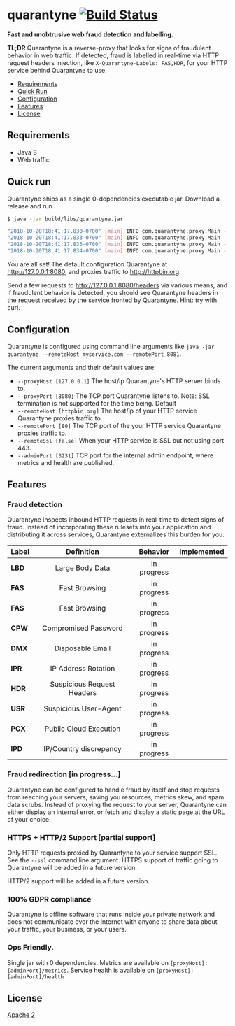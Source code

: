 # quarantyne [![Build Status](https://travis-ci.org/quarantyne/quarantyne.svg?branch=master)](https://travis-ci.org/quarantyne/quarantyne) 
__Fast and unobtrusive web fraud detection and labelling.__

__TL;DR__ Quarantyne is a reverse-proxy that looks for signs of 
fraudulent behavior in web traffic. If detected, 
fraud is labelled in real-time via HTTP request headers injection, 
like `X-Quarantyne-Labels: FAS,HDR`, for your HTTP service behind 
Quarantyne to use.

- [Requirements](#requirements)
- [Quick Run](#quick-run)
- [Configuration](#configuration)
- [Features](#features)
- [License](#license)

## Requirements
- Java 8
- Web traffic

## Quick run
Quarantyne ships as a single 0-dependencies executable jar. 
Download a release and run

```bash
$ java -jar build/libs/quarantyne.jar

"2018-10-20T18:41:17.830-0700" [main] INFO com.quarantyne.proxy.Main - ==> quarantyne
"2018-10-20T18:41:17.833-0700" [main] INFO com.quarantyne.proxy.Main - ==> proxy   @ 127.0.0.1:8080
"2018-10-20T18:41:17.833-0700" [main] INFO com.quarantyne.proxy.Main - ==> remote  @ httpbin.org:80
"2018-10-20T18:41:17.834-0700" [main] INFO com.quarantyne.proxy.Main - ==> admin   @ http://127.0.0.1:3231
```

You are all set! The default configuration Quarantyne at 
http://127.0.0.1:8080, and proxies traffic to http://httpbin.org.

Send a few requests to http://127.0.0.1:8080/headers via various means, and
if fraudulent behavior is detected, you should see Quarantyne headers
in the request received by the service fronted by Quarantyne. 
Hint: try with curl.

## Configuration
Quarantyne is configured using command line arguments like 
`java -jar quarantyne --remoteHost myservice.com --remotePort 8081`. 

The current arguments and their default values are:

- `--proxyHost [127.0.0.1]` The host/ip Quarantyne's HTTP server binds to.
- `--proxyPort [8080]` The TCP port Quarantyne listens to. Note: SSL termination is not supported for the time being. Default
- `--remoteHost [httpbin.org]` The host/ip of your HTTP service Quarantyne proxies traffic to.
- `--remotePort [80]` The TCP port of the your HTTP service Quarantyne proxies traffic to.
- `--remoteSsl [false]` When your HTTP service is SSL but not using port 443.
- `--adminPort [3231]` TCP port for the internal admin endpoint, where metrics and health are published.

## Features
### Fraud detection
Quarantyne inspects inbound HTTP requests in real-time to 
detect signs of fraud. Instead of incorporating these rulesets 
into your application and distributing it across services, Quarantyne 
externalizes this burden for you.

|Label | Definition | Behavior | Implemented |
 ----- | :-------: | :-----: | :---
__LBD__ | Large Body Data  | in progress
__FAS__ | Fast Browsing | in progress
__FAS__ | Fast Browsing| in progress
__CPW__ | Compromised Password | in progress
__DMX__ | Disposable Email | in progress
__IPR__ | IP Address Rotation | in progress
__HDR__ | Suspicious Request Headers| in progress
__USR__ | Suspicious User-Agent | in progress
__PCX__ | Public Cloud Execution | in progress
__IPD__ | IP/Country discrepancy | in progress

### Fraud redirection [in progress...]
Quarantyne can be configured to handle fraud by itself and stop requests 
from reaching your servers, saving you resources, metrics skew, 
and spam data scrubs. Instead of proxying the request to your server, 
Quarantyne can either display an internal error, or fetch and display 
a static page at the URL of your choice. 

### HTTPS + HTTP/2 Support [partial support]
Only HTTP requests proxied by Quarantyne to your service support SSL. 
See the `--ssl` command line argument. HTTPS support of traffic going 
to Quarantyne will be added in a future version.

HTTP/2 support will be added in a future version.

### 100% GDPR compliance
Quarantyne is offline software that runs inside your private network 
and does not communicate over the Internet with anyone to share data 
about your traffic, your business, or your users.

### Ops Friendly.
Single jar with 0 dependencies. Metrics are available on 
`[proxyHost]:[adminPort]/metrics`. Service health is available 
on `[proxyHost]:[adminPort]/health`

## License 
[Apache 2](https://github.com/quarantyne/quarantyne/blob/master/LICENSE)

